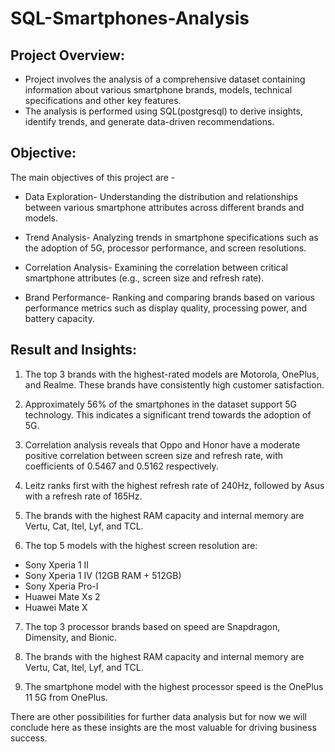 # SQL-Smartphones-Analysis

## Project Overview:

- Project involves the analysis of a comprehensive dataset containing information about various smartphone brands, models, technical specifications and other key features.
- The analysis is performed using SQL(postgresql) to derive insights, identify trends, and generate data-driven recommendations.

## Objective:

The main objectives of this project are - 

- Data Exploration- Understanding the distribution and relationships between various smartphone attributes across different brands and models.

- Trend Analysis- Analyzing trends in smartphone specifications such as the adoption of 5G, processor performance, and screen resolutions.

- Correlation Analysis- Examining the correlation between critical smartphone attributes (e.g., screen size and refresh rate).

- Brand Performance- Ranking and comparing brands based on various performance metrics such as display quality, processing power, and battery capacity.


## Result and Insights:

1. The top 3 brands with the highest-rated models are Motorola, OnePlus, and Realme. These brands have consistently high customer satisfaction.

2.  Approximately 56% of the smartphones in the dataset support 5G technology. This indicates a significant trend towards the adoption of 5G.

3. Correlation analysis reveals that Oppo and Honor have a moderate positive correlation between screen size and refresh rate, with coefficients of 0.5467 and 0.5162 respectively.

4. Leitz ranks first with the highest refresh rate of 240Hz, followed by Asus with a refresh rate of 165Hz.

5. The brands with the highest RAM capacity and internal memory are Vertu, Cat, Itel, Lyf, and TCL.

6. The top 5 models with the highest screen resolution are:
- Sony Xperia 1 II
- Sony Xperia 1 IV (12GB RAM + 512GB)
- Sony Xperia Pro-I
- Huawei Mate Xs 2
- Huawei Mate X

7. The top 3 processor brands based on speed are Snapdragon, Dimensity, and Bionic.

8. The brands with the highest RAM capacity and internal memory are Vertu, Cat, Itel, Lyf, and TCL.

9. The smartphone model with the highest processor speed is the OnePlus 11 5G from OnePlus.


There are other possibilities for further data analysis but for now we will conclude here as these insights are the most valuable for driving business success.
